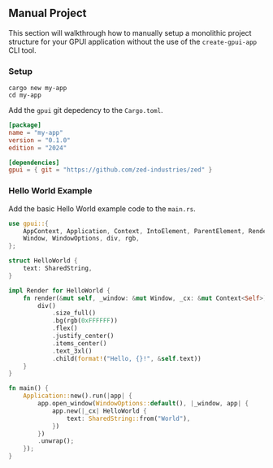## Manual Project

This section will walkthrough how to manually setup a monolithic project structure for your GPUI application without the use of the `create-gpui-app` CLI tool.

### Setup

```
cargo new my-app
cd my-app
```

Add the `gpui` git depedency to the `Cargo.toml`.

```toml
[package]
name = "my-app"
version = "0.1.0"
edition = "2024"

[dependencies]
gpui = { git = "https://github.com/zed-industries/zed" }
```

### Hello World Example

Add the basic Hello World example code to the `main.rs`.

```rust
use gpui::{
    AppContext, Application, Context, IntoElement, ParentElement, Render, SharedString, Styled,
    Window, WindowOptions, div, rgb,
};

struct HelloWorld {
    text: SharedString,
}

impl Render for HelloWorld {
    fn render(&mut self, _window: &mut Window, _cx: &mut Context<Self>) -> impl IntoElement {
        div()
            .size_full()
            .bg(rgb(0xFFFFFF))
            .flex()
            .justify_center()
            .items_center()
            .text_3xl()
            .child(format!("Hello, {}!", &self.text))
    }
}

fn main() {
    Application::new().run(|app| {
        app.open_window(WindowOptions::default(), |_window, app| {
            app.new(|_cx| HelloWorld {
                text: SharedString::from("World"),
            })
        })
        .unwrap();
    });
}
```
